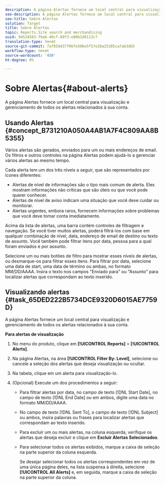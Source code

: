 ```yaml
---
description: A página Alertas fornece um local central para visualização e gerenciamento de todos os alertas relacionados à sua conta.
seo-description: A página Alertas fornece um local central para visualização e gerenciamento de todos os alertas relacionados à sua conta.
seo-title: Sobre Alertas
solution: Target
title: Sobre Alertas
topic: Reports,Site search and merchandising
uuid: 94524563-f9a6-40cf-89f3-e80b1d0113c7
translation-type: tm+mt
source-git-commit: 7af85dd37f06fe506e5f57e28a25385ca7ab3db5
workflow-type: tm+mt
source-wordcount: '450'
ht-degree: 0%

---
```



# Sobre Alertas{#about-alerts}

A página Alertas fornece um local central para visualização e gerenciamento de todos os alertas relacionados à sua conta.

## Usando Alertas {#concept_B731210A050A4AB1A7F4C809AA8B5355}

Vários alertas são gerados, enviados para um ou mais endereços de email. Os filtros e outros controles na página Alertas podem ajudá-lo a gerenciar vários alertas ao mesmo tempo.

Cada alerta tem um dos três níveis a seguir, que são representados por ícones diferentes:

* Alertas de nível de informações são o tipo mais comum de alerta. Eles mostram informações não críticas que são úteis ou que você pode querer conhecer.
* Alertas de nível de aviso indicam uma situação que você deve cuidar ou monitorar.
* Alertas urgentes, embora raros, fornecem informações sobre problemas que você deve tomar conta imediatamente.

Acima da lista de alertas, uma barra contém controles de filtragem e navegação. Se você tiver muitos alertas, poderá filtrá-los com base em qualquer combinação de nível, data, endereço de email de destino ou texto de assunto. Você também pode filtrar itens por data, pessoa para a qual foram enviados e por assunto.

Selecione um ou mais botões de filtro para mostrar esses níveis de alertas, ou desmarque-os para filtrar esses itens. Para filtrar por data, selecione uma data de start, uma data de término ou ambas, no formato MM/DD/AAAA. Insira o texto nos campos &quot;Enviado para&quot; ou &quot;Assunto&quot; para localizar alertas que correspondam ao texto inserido.

## Visualizando alertas {#task_65DED222B5734DCE9320D6015AE7759D}

A página Alertas fornece um local central para visualização e gerenciamento de todos os alertas relacionados à sua conta.

**Para alertas de visualização**

1. No menu do produto, clique em **[!UICONTROL Reports]** > **[!UICONTROL Alerts]**.
1. Na página Alertas, na área **[!UICONTROL Filter By: Level]**, selecione ou cancele a seleção dos alertas que deseja visualização ou ocultar.
1. Na tabela, clique em um alerta para visualização-lo.
1. (Opcional) Execute um dos procedimentos a seguir:

   * Para filtrar alertas por data, no campo de texto [!DNL Start Date], no campo de texto [!DNL End Date] ou em ambos, digite uma data no formato MM/DD/AAAA.

   * No campo de texto [!DNL Sent To], o campo de texto [!DNL Subject] ou ambos, insira palavras ou frases para localizar alertas que correspondam ao texto inserido.

   * Para excluir um ou mais alertas, na coluna esquerda, verifique os alertas que deseja excluir e clique em **Excluir Alertas Selecionados**.
   * Para selecionar todos os alertas exibidos, marque a caixa de seleção na parte superior da coluna esquerda.

      Se desejar selecionar todos os alertas correspondentes em vez de uma única página deles, na lista suspensa à direita, selecione **[!UICONTROL All Alerts]** e, em seguida, marque a caixa de seleção na parte superior da coluna.

